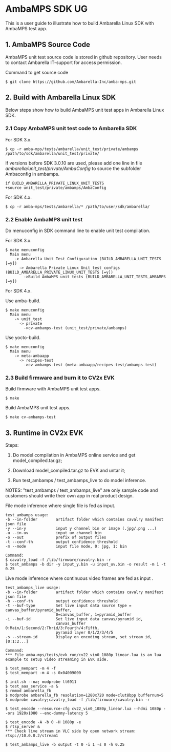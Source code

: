 ﻿# AmbaMPS SDK UG

This is a user guide to illustrate how to build Ambarella Linux SDK with AmbaMPS test app.

## 1. AmbaMPS Source Code

AmbaMPS unit test source code is stored in github repository. User needs to contact Ambarella IT-support for access permission.

Command to get source code

	$ git clone https://github.com/Ambarella-Inc/amba-mps.git

## 2. Build with Ambarella Linux SDK

Below steps show how to build AmbaMPS unit test apps in Ambarella Linux SDK.

### 2.1 Copy AmbaMPS unit test code to Ambarella SDK

For SDK 3.x.

    $ cp -r amba-mps/tests/ambarella/unit_test/private/ambamps /path/to/sdk/ambarella/unit_test/private/

If versions before SDK 3.0.10 are used, please add one line in file *ambarella/unit_test/private/AmbaConfig* to source the subfolder Ambaconfig in ambamps.

    if BUILD_AMBARELLA_PRIVATE_LINUX_UNIT_TESTS
	+source unit_test/private/ambamps/AmbaConfig

For SDK 4.x.

	$ cp -r amba-mps/tests/ambarella/* /path/to/user/sdk/ambarella/

### 2.2 Enable AmbaMPS unit test

Do menuconfig in SDK command line to enable unit test compilation.

For SDK 3.x.

    $ make menuconfig
	  Main menu
        -> Ambarella Unit Test Configuration (BUILD_AMBARELLA_UNIT_TESTS [=y])
          -> Ambarella Private Linux Unit test configs (BUILD_AMBARELLA_PRIVATE_LINUX_UNIT_TESTS [=y])
            ->Build AmbaMPS unit tests (BUILD_AMBARELLA_UNIT_TESTS_AMBAMPS [=y])

For SDK 4.x.

Use amba-build.

	$ make menuconfig
	  Main menu
	    -> unit_test
	      -> private
	        ->cv-ambamps-test (unit_test/private/ambamps)
Use yocto-build.

    $ make menuconfig
      Main menu
        -> meta-ambaapp
          -> recipes-test
            ->cv-ambamps-test (meta-ambaapp/recipes-test/ambamps-test)

### 2.3 Build firmware and burn it to CV2x EVK

Build firmware with AmbaMPS unit test apps.

	$ make

Build AmbaMPS unit test apps.

	$ make cv-ambamps-test


##  3. Runtime in CV2x EVK

Steps:

1. Do model compilation in AmbaMPS online service and get model_compiled.tar.gz;

2. Download model_compiled.tar.gz to EVK and untar it;

3. Run test_ambamps / test_ambamps_live to do model inference.

NOTES: "test_ambamps / test_ambamps_live" are only sample code and customers should write their own app in real product design.

File mode inference where single file is fed as input.


    test_ambamps usage:
    -b --in-folder        artifact folder which contains cavalry manifest json file
    -y --in-y             input y channel bin or image (.jpg/.png ...)
    -u --in-uv            input uv channel bin
    -o --out              prefix of output files
    -t --conf-th          output confidence threshold
    -m --mode             input file mode, 0: jpg, 1: bin

    Command:
    $ cavalry_load -f /lib/firmware/cavalry.bin -r
    $ test_ambamps -b dir -y input_y.bin -u input_uv.bin -o result -m 1 -t 0.25

Live mode inference where continuous video frames are fed as input .

    test_ambamps_live usage:
    -b --in-folder        artifact folder which contains cavalry manifest json file
    -h --conf-th          output confidence threshold
    -t --buf-type         Set live input data source type = canvas_buffer/pyramid_buffer,
                          0=canvas_buffer, 1=pyramid_buffer
    -i --buf-id           Set live input data canvas/pyramid id,
                          canvas_buffer 0:Main/1:Second/2:Thrid/3:Fourth/4:Fifth,
                          pyramid layer 0/1/2/3/4/5
    -s --stream-id        Display on encoding stream, set stream id, [0:1:2...]

    Command:
    *** File amba-mps/tests/evk_run/cv22_vin0_1080p_linear.lua is an lua example to setup video streaming in EVK side.

    $ test_mempart -m 4 -f
    $ test_mempart -m 4 -s 0x04009000

    $ init.sh --na; modprobe lt6911
    $ test_aaa_service -a &
    $ rmmod ambarella_fb
    $ modprobe ambarella_fb resolution=1280x720 mode=clut8bpp buffernum=5
    $ modprobe cavalry;cavalry_load -f /lib/firmware/cavalry.bin -r

    $ test_encode --resource-cfg cv22_vin0_1080p_linear.lua --hdmi 1080p --ors 1920x1080 --enc-dummy-latency 5

	$ test_encode -A -b 0 -H 1080p -e
	$ rtsp_server &
	*** Check live stream in VLC side by open network stream: rtsp://10.0.0.2/stream1

	$ test_ambamps_live -b output -t 0 -i 1 -s 0 -h 0.25




